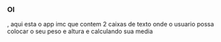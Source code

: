 <h3>OI</h3>, aqui esta o app imc que contem 2 caixas de texto onde o usuario possa colocar o seu peso e altura e calculando sua media
